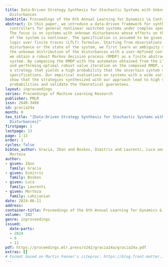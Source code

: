 ```yaml
---
title: Data-Driven Strategy Synthesis for Stochastic Systems with Unknown Nonlinear
  Disturbances
booktitle: Proceedings of the 6th Annual Learning for Dynamics \& Control Conference
abstract: In this paper, we introduce a data-driven framework for synthesis of provably-correct
  controllers for general nonlinear switched systems under complex specifications.
  The focus is on systems with unknown disturbances whose effects on the dynamics
  of the system is nonlinear. The specification is assumed to be given as linear temporal
  logic over finite traces (LTLf) formulas. Starting from observations of either the
  disturbance or the state of the system, we first learn an ambiguity set that contains
  the unknown distribution of the disturbances with a user-defined confidence. Next,
  we obtain a robust Markov decision process (RMDP) as a finite abstraction of the
  system. By composing the RMDP with the automaton obtained from the LTLf formula
  and performing optimal robust value iteration on the composed RMDP, we synthesize
  a strategy that yields a high probability that the uncertain system satisfies the
  specifications. Our empirical evaluations on systems with a wide variety of disturbances
  show that the strategies synthesized with our approach lead to high satisfaction
  probabilities and validate the theoretical guarantees.
layout: inproceedings
series: Proceedings of Machine Learning Research
publisher: PMLR
issn: 2640-3498
id: gracia24a
month: 0
tex_title: "{Data-Driven Strategy Synthesis for Stochastic Systems with Unknown Nonlinear
  Disturbances}"
firstpage: 1
lastpage: 13
page: 1-13
order: 1
cycles: false
bibtex_author: Gracia, Ibon and Boskos, Dimitris and Laurenti, Luca and Lahijanian,
  Morteza
author:
- given: Ibon
  family: Gracia
- given: Dimitris
  family: Boskos
- given: Luca
  family: Laurenti
- given: Morteza
  family: Lahijanian
date: 2024-06-11
address:
container-title: Proceedings of the 6th Annual Learning for Dynamics & Control Conference
volume: '242'
genre: inproceedings
issued:
  date-parts:
  - 2024
  - 6
  - 11
pdf: https://proceedings.mlr.press/v242/gracia24a/gracia24a.pdf
extras: []
# Format based on Martin Fenner's citeproc: https://blog.front-matter.io/posts/citeproc-yaml-for-bibliographies/
---
```

